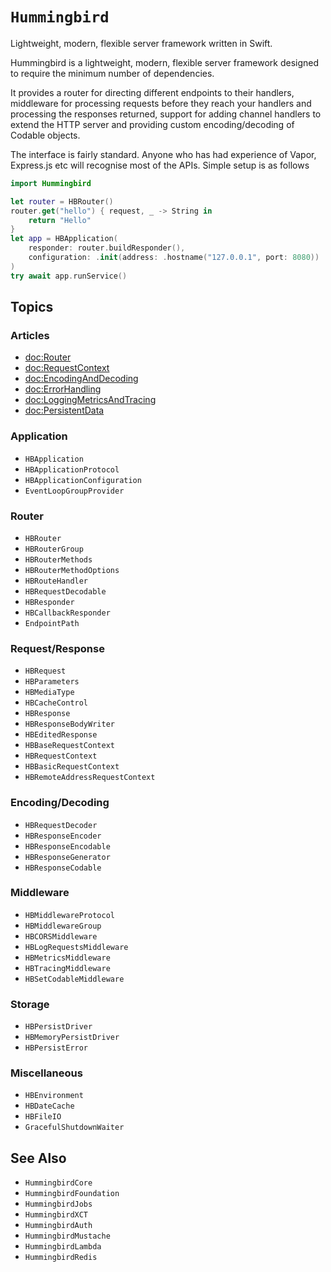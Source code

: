 # ``Hummingbird``

Lightweight, modern, flexible server framework written in Swift.

Hummingbird is a lightweight, modern, flexible server framework designed to require the minimum number of dependencies.

It provides a router for directing different endpoints to their handlers, middleware for processing requests before they reach your handlers and processing the responses returned, support for adding channel handlers to extend the HTTP server and providing custom encoding/decoding of Codable objects.

The interface is fairly standard. Anyone who has had experience of Vapor, Express.js etc will recognise most of the APIs. Simple setup is as follows

```swift
import Hummingbird

let router = HBRouter()
router.get("hello") { request, _ -> String in
    return "Hello"
}
let app = HBApplication(
    responder: router.buildResponder(),
    configuration: .init(address: .hostname("127.0.0.1", port: 8080))
)
try await app.runService()
```

## Topics

### Articles

- <doc:Router>
- <doc:RequestContext>
- <doc:EncodingAndDecoding>
- <doc:ErrorHandling>
- <doc:LoggingMetricsAndTracing>
- <doc:PersistentData>

### Application

- ``HBApplication``
- ``HBApplicationProtocol``
- ``HBApplicationConfiguration``
- ``EventLoopGroupProvider``

### Router

- ``HBRouter``
- ``HBRouterGroup``
- ``HBRouterMethods``
- ``HBRouterMethodOptions``
- ``HBRouteHandler``
- ``HBRequestDecodable``
- ``HBResponder``
- ``HBCallbackResponder``
- ``EndpointPath``

### Request/Response

- ``HBRequest``
- ``HBParameters``
- ``HBMediaType``
- ``HBCacheControl``
- ``HBResponse``
- ``HBResponseBodyWriter``
- ``HBEditedResponse``
- ``HBBaseRequestContext``
- ``HBRequestContext``
- ``HBBasicRequestContext``
- ``HBRemoteAddressRequestContext``

### Encoding/Decoding

- ``HBRequestDecoder``
- ``HBResponseEncoder``
- ``HBResponseEncodable``
- ``HBResponseGenerator``
- ``HBResponseCodable``

### Middleware

- ``HBMiddlewareProtocol``
- ``HBMiddlewareGroup``
- ``HBCORSMiddleware``
- ``HBLogRequestsMiddleware``
- ``HBMetricsMiddleware``
- ``HBTracingMiddleware``
- ``HBSetCodableMiddleware``

### Storage

- ``HBPersistDriver``
- ``HBMemoryPersistDriver``
- ``HBPersistError``

### Miscellaneous

- ``HBEnvironment``
- ``HBDateCache``
- ``HBFileIO``
- ``GracefulShutdownWaiter``

## See Also

- ``HummingbirdCore``
- ``HummingbirdFoundation``
- ``HummingbirdJobs``
- ``HummingbirdXCT``
- ``HummingbirdAuth``
- ``HummingbirdMustache``
- ``HummingbirdLambda``
- ``HummingbirdRedis``
